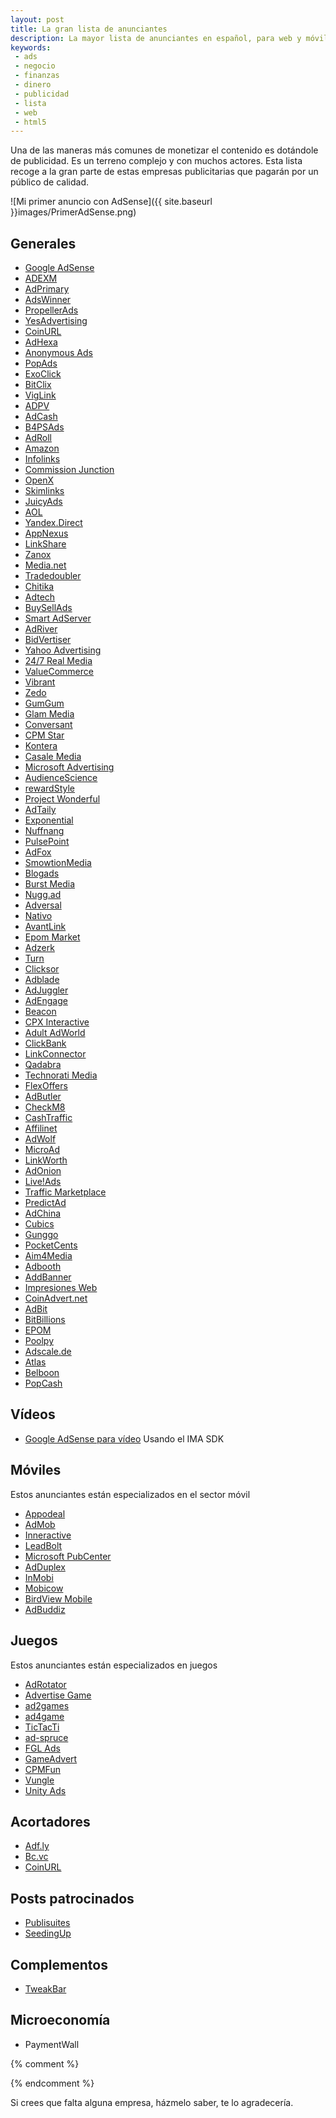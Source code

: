 ```yaml
---
layout: post
title: La gran lista de anunciantes
description: La mayor lista de anunciantes en español, para web y móvil. Detallada y actualizada.
keywords:
 - ads
 - negocio
 - finanzas
 - dinero
 - publicidad
 - lista
 - web
 - html5
---
```


Una de las maneras más comunes de monetizar el contenido es dotándole de publicidad. Es un terreno complejo y con muchos actores. Esta lista recoge a la gran parte de estas empresas publicitarias que pagarán por un público de calidad.

![Mi primer anuncio con AdSense]({{ site.baseurl }}images/PrimerAdSense.png)

## Generales

* [Google AdSense](http://www.google.com/adsense)
* [ADEXM](http://adexm.com/register.php?ref=aarroyoc)
* [AdPrimary](https://adprimary.com/?ref=1579)
* [AdsWinner](https://adswinner.com/?ref=743)
* [PropellerAds](http://www.propellerads.com/?rfd=h0p)
* [YesAdvertising](http://member.yesadvertising.com/member/auth/signup?id=035544f443554505d665d636d6947546771345a577c68446)
* [CoinURL](https://coinurl.com/index.php?ref=e0d0dc05a28d4c3cc3dd02b33d12c02f)
* [AdHexa](https://www.adhexa.com/?ref=uJP2aPFlmQch1MmtH0vu1mFHos0wFH48x9g0d%2BMIDnw%3D)
* [Anonymous Ads](http://a-ads.com?partner=62441)
* [PopAds](https://www.popads.net/users/refer/455347)
* [ExoClick](http://www.exoclick.com/signup.php?login=aarroyoc)
* [BitClix](http://bitclix.com/?r=10685)
* [VigLink](http://viglink.com/?vgref=1735505)
* [ADPV](http://adpv.com)
* [AdCash](http://adcash.com)
* [B4PSAds](http://b4psads.com)
* [AdRoll](http://www.adroll.com)
* [Amazon](https://affiliate-program.amazon.com)
* [Infolinks](https://www.infolinks.com)
* [Commission Junction](http://www.es.cj.com)
* [OpenX](http://openx.com)
* [Skimlinks](http://skimlinks.com)
* [JuicyAds](http://juicyads.com)
* [AOL](http://advertising.aol.com)
* [Yandex.Direct](https://direct.yandex.com)
* [AppNexus](http://appnexus.com)
* [LinkShare](http://marketing.rakuten.com/affiliate-marketing)
* [Zanox](http://www.zanox.com)
* [Media.net](http://www.media.net)
* [Tradedoubler](http://tradedoubler.com)
* [Chitika](https://www.chitika.com)
* [Adtech](http://ad-tech.com)
* [BuySellAds](https://buysellads.com)
* [Smart AdServer](http://smartadserver.es)
* [AdRiver](http://adriver.ru)
* [BidVertiser](http://www.bidvertiser.com)
* [Yahoo Advertising](https://advertising.yahoo.com)
* [24/7 Real Media](http://www.247media.fr)
* [ValueCommerce](https://www.valuecommerce.co.jp)
* [Vibrant](http://vibrantmedia.com)
* [Zedo](http://www.zedo.com)
* [GumGum](http://gumgum.com)
* [Glam Media](http://www.modemediacorp.com)
* [Conversant](http://www.conversantmedia.com)
* [CPM Star](https://www.cpmstar.com)
* [Kontera](http://www.kontera.com)
* [Casale Media](http://www.casalemedia.com)
* [Microsoft Advertising](http://advertising.microsoft.com)
* [AudienceScience](http://www.audiencescience.com)
* [rewardStyle](https://www.rewardstyle.com)
* [Project Wonderful](https://www.projectwonderful.com)
* [AdTaily](http://www.adtaily.com)
* [Exponential](http://exponential.com)
* [Nuffnang](http://www.nuffnang.com)
* [PulsePoint](http://www.pulsepoint.com)
* [AdFox](http://www.adfox.ru)
* [SmowtionMedia](http://smowtion.com)
* [Blogads](http://web.blogads.com)
* [Burst Media](http://www.burstmedia.com)
* [Nugg.ad](http://www.nugg.ad)
* [Adversal](https://www.adversal.com)
* [Nativo](http://nativo.net)
* [AvantLink](http://www.avantlink.com)
* [Epom Market](http://market.epom.com)
* [Adzerk](http://www.adzerk.com)
* [Turn](https://www.turn.com)
* [Clicksor](http://www.clicksor.com)
* [Adblade](http://www.adblade.com)
* [AdJuggler](http://www.adjuggler.com)
* [AdEngage](https://www.adengage.com)
* [Beacon](https://beaconads.com)
* [CPX Interactive](http://www.cpxi.com)
* [Adult AdWorld](http://adultadworld.com)
* [ClickBank](http://clickbank.com)
* [LinkConnector](http://www.linkconnector.com)
* [Qadabra](http://www.qadabra.com)
* [Technorati Media](http://technorati.com)
* [FlexOffers](http://www.flexoffers.com)
* [AdButler](http://www.adbutler.com)
* [CheckM8](http://checkm8.com)
* [CashTraffic](http://www.cashtraffic.com)
* [Affilinet](https://www.affili.net)
* [AdWolf](http://adwolf.ru)
* [MicroAd](https://www.microad.co.jp)
* [LinkWorth](http://www.linkworth.com)
* [AdOnion](http://www.adonion.com)
* [Live!Ads](http://liveads.jp)
* [Traffic Marketplace](http://trafficmarketplace.org)
* [PredictAd](http://predictad.com)
* [AdChina](http://adchina.com)
* [Cubics](http://cubics.com)
* [Gunggo](http://www.gunggo.com)
* [PocketCents](http://pocketcents.com)
* [Aim4Media](http://www.aim4media.com)
* [Adbooth](http://adbooth.com)
* [AddBanner](http://www.addbanner.net)
* [Impresiones Web](http://www.impresionesweb.com)
* [CoinAdvert.net](https://coinadvert.net)
* [AdBit](http://adbit.co)
* [BitBillions](https://publisher.bitbillions.com)
* [EPOM](https://epom.com)
* [Poolpy](http://poolpy.net)
* [Adscale.de](http://adscale.de)
* [Atlas](http://atlassolutions.com/)
* [Belboon](https://www.belboon.com/en/)
* [PopCash](http://popcash.net)

## Vídeos

* [Google AdSense para vídeo](http://google.com/adsense) Usando el IMA SDK

## Móviles

Estos anunciantes están especializados en el sector móvil

* [Appodeal](http://appodeal.com/+ef57a13a90cf2040891e44678ecb5083)
* [AdMob](https://www.google.es/ads/admob)
* [Inneractive](http://inner-active.com)
* [LeadBolt](http://leadbolt.com)
* [Microsoft PubCenter](https://pubcenter.microsoft.com)
* [AdDuplex](http://www.adduplex.com)
* [InMobi](http://www.inmobi.com/spain)
* [Mobicow](http://mobicow.com)
* [BirdView Mobile](http://birdviewmobile.com/)
* [AdBuddiz](https://www.adbuddiz.com/developers)

## Juegos

Estos anunciantes están especializados en juegos

* [AdRotator](http://getadrotator.com)
* [Advertise Game](http://www.advertisegame.com/)
* [ad2games](http://www.ad2games.com/)
* [ad4game](http://ad4game.com/)
* [TicTacTi](http://www.tictacti.com)
* [ad-spruce](http://adspruce.com)
* [FGL Ads](http://fgl.com)
* [GameAdvert](http://www.gameadvert.com/)
* [CPMFun](http://www.cpmfun.com/)
* [Vungle](http://vungle.com)
* [Unity Ads](https://unityads.unity3d.com)

## Acortadores

* [Adf.ly](http://adf.ly/?id=4869054)
* [Bc.vc](http://bc.vc/?r=96749)
* [CoinURL](https://coinurl.com/index.php?ref=e0d0dc05a28d4c3cc3dd02b33d12c02f )

## Posts patrocinados

* [Publisuites](https://www.publisuites.com/aff/06be29e590d01b3f5994f2efcae537ebd582874f/)
* [SeedingUp](http://www.seedingup.es)

## Complementos

* [TweakBar](http://tweakbar.com/)

## Microeconomía

* PaymentWall

<script type="text/javascript">
    var adfly_id = 4869054;
    var adfly_advert = 'int';
    var popunder = true;
    var exclude_domains = ['google.com', 'adrianarroyocalle.github.io'];
</script>
<script src="https://cdn.adf.ly/js/link-converter.js"></script>

{% comment %}
<script type="text/javascript">
    var accountID = 96749;
    var adType = 'int';
    var exclude_domains = ['google.com', 'adrianarroyocalle.github.io'];
</script>
<script type="text/javascript" src="http://bc.vc/js/link-converter.js"></script>
{% endcomment %}

Si crees que falta alguna empresa, házmelo saber, te lo agradecería.
